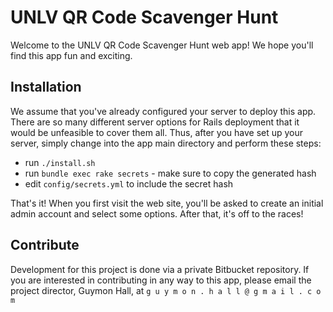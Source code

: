 # UNLV QR Code Scavenger Hunt

Welcome to the UNLV QR Code Scavenger Hunt web app! We hope you'll find
this app fun and exciting.

## Installation

We assume that you've already configured your server to deploy this app.
There are so many different server options for Rails deployment that it
would be unfeasible to cover them all. Thus, after you have set up your
server, simply change into the app main directory and perform these steps:

* run `./install.sh`
* run `bundle exec rake secrets` - make sure to copy the generated hash
* edit `config/secrets.yml` to include the secret hash

That's it! When you first visit the web site, you'll be asked to create
an initial admin account and select some options. After that, it's off
to the races!

## Contribute

Development for this project is done via a private Bitbucket repository.
If you are interested in contributing in any way to this app, please
email the project director, Guymon Hall, at `g u y m o n . h a l l @ g m
a i l . c o m`
